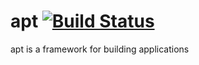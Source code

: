 apt [![Build Status](https://travis-ci.org/nathanfaucett/apt.svg?branch=master)](https://travis-ci.org/nathanfaucett/apt)
=======

apt is a framework for building applications
